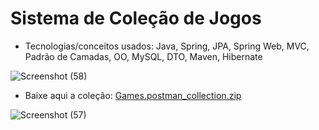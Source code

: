 # Sistema de Coleção de Jogos

 - Tecnologias/conceitos usados: Java, Spring, JPA, Spring Web, MVC, Padrão de Camadas, OO, MySQL, DTO, Maven, Hibernate

![Screenshot (58)](https://github.com/iamdiniz/dinizGamesCollection/assets/72664530/5509cfe0-3a75-4fd4-99c6-6fe51d83c148)

 - Baixe aqui a coleção:
[Games.postman_collection.zip](https://github.com/iamdiniz/dinizGamesCollection/files/12046331/Games.postman_collection.zip)

![Screenshot (57)](https://github.com/iamdiniz/dinizGamesCollection/assets/72664530/34ac7218-5e7d-4c15-b450-cc5c96e2e9dd)
